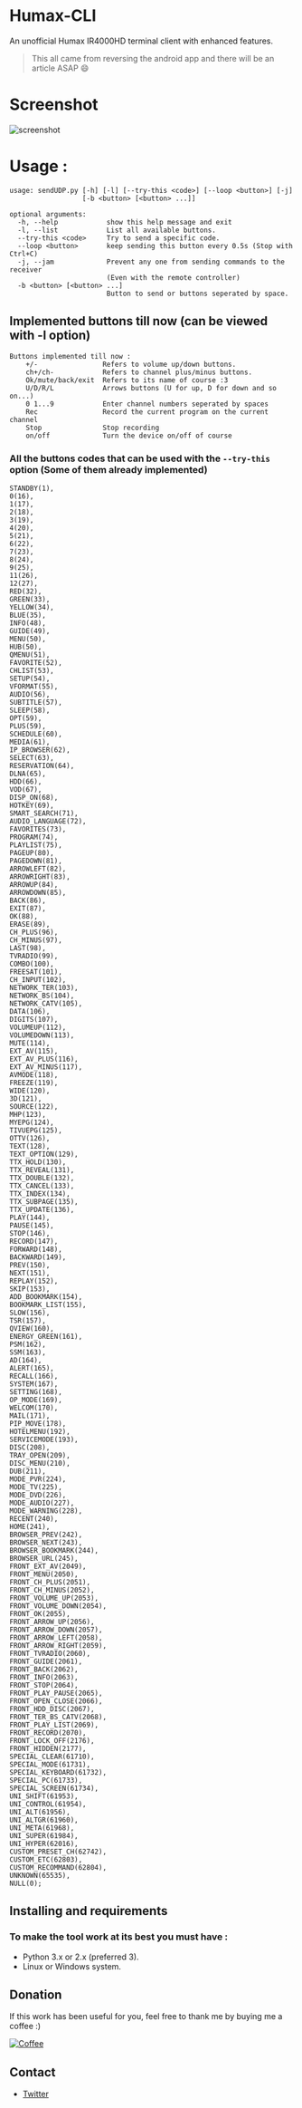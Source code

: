 # Humax-CLI
An unofficial Humax IR4000HD terminal client with enhanced features.
> This all came from reversing the android app and there will be an article ASAP :smile:

# Screenshot
![screenshot](https://github.com/D4Vinci/Humax-CLI/blob/master/screenshots/1.png)

# Usage :
```
usage: sendUDP.py [-h] [-l] [--try-this <code>] [--loop <button>] [-j]
                  [-b <button> [<button> ...]]

optional arguments:
  -h, --help            show this help message and exit
  -l, --list            List all available buttons.
  --try-this <code>     Try to send a specific code.
  --loop <button>       keep sending this button every 0.5s (Stop with Ctrl+C)
  -j, --jam             Prevent any one from sending commands to the receiver
                        (Even with the remote controller)
  -b <button> [<button> ...]
                        Button to send or buttons seperated by space.
```

## Implemented buttons till now (can be viewed with -l option)
```
Buttons implemented till now :
	+/-                Refers to volume up/down buttons.
	ch+/ch-            Refers to channel plus/minus buttons.
	Ok/mute/back/exit  Refers to its name of course :3
	U/D/R/L            Arrows buttons (U for up, D for down and so on...)
	0 1...9            Enter channel numbers seperated by spaces
	Rec                Record the current program on the current channel
	Stop               Stop recording
	on/off             Turn the device on/off of course

```
### All the buttons codes that can be used with the `--try-this` option (Some of them already implemented)
```
STANDBY(1),
0(16),
1(17),
2(18),
3(19),
4(20),
5(21),
6(22),
7(23),
8(24),
9(25),
11(26),
12(27),
RED(32),
GREEN(33),
YELLOW(34),
BLUE(35),
INFO(48),
GUIDE(49),
MENU(50),
HUB(50),
QMENU(51),
FAVORITE(52),
CHLIST(53),
SETUP(54),
VFORMAT(55),
AUDIO(56),
SUBTITLE(57),
SLEEP(58),
OPT(59),
PLUS(59),
SCHEDULE(60),
MEDIA(61),
IP_BROWSER(62),
SELECT(63),
RESERVATION(64),
DLNA(65),
HDD(66),
VOD(67),
DISP_ON(68),
HOTKEY(69),
SMART_SEARCH(71),
AUDIO_LANGUAGE(72),
FAVORITES(73),
PROGRAM(74),
PLAYLIST(75),
PAGEUP(80),
PAGEDOWN(81),
ARROWLEFT(82),
ARROWRIGHT(83),
ARROWUP(84),
ARROWDOWN(85),
BACK(86),
EXIT(87),
OK(88),
ERASE(89),
CH_PLUS(96),
CH_MINUS(97),
LAST(98),
TVRADIO(99),
COMBO(100),
FREESAT(101),
CH_INPUT(102),
NETWORK_TER(103),
NETWORK_BS(104),
NETWORK_CATV(105),
DATA(106),
DIGITS(107),
VOLUMEUP(112),
VOLUMEDOWN(113),
MUTE(114),
EXT_AV(115),
EXT_AV_PLUS(116),
EXT_AV_MINUS(117),
AVMODE(118),
FREEZE(119),
WIDE(120),
3D(121),
SOURCE(122),
MHP(123),
MYEPG(124),
TIVUEPG(125),
OTTV(126),
TEXT(128),
TEXT_OPTION(129),
TTX_HOLD(130),
TTX_REVEAL(131),
TTX_DOUBLE(132),
TTX_CANCEL(133),
TTX_INDEX(134),
TTX_SUBPAGE(135),
TTX_UPDATE(136),
PLAY(144),
PAUSE(145),
STOP(146),
RECORD(147),
FORWARD(148),
BACKWARD(149),
PREV(150),
NEXT(151),
REPLAY(152),
SKIP(153),
ADD_BOOKMARK(154),
BOOKMARK_LIST(155),
SLOW(156),
TSR(157),
QVIEW(160),
ENERGY_GREEN(161),
PSM(162),
SSM(163),
AD(164),
ALERT(165),
RECALL(166),
SYSTEM(167),
SETTING(168),
OP_MODE(169),
WELCOM(170),
MAIL(171),
PIP_MOVE(178),
HOTELMENU(192),
SERVICEMODE(193),
DISC(208),
TRAY_OPEN(209),
DISC_MENU(210),
DUB(211),
MODE_PVR(224),
MODE_TV(225),
MODE_DVD(226),
MODE_AUDIO(227),
MODE_WARNING(228),
RECENT(240),
HOME(241),
BROWSER_PREV(242),
BROWSER_NEXT(243),
BROWSER_BOOKMARK(244),
BROWSER_URL(245),
FRONT_EXT_AV(2049),
FRONT_MENU(2050),
FRONT_CH_PLUS(2051),
FRONT_CH_MINUS(2052),
FRONT_VOLUME_UP(2053),
FRONT_VOLUME_DOWN(2054),
FRONT_OK(2055),
FRONT_ARROW_UP(2056),
FRONT_ARROW_DOWN(2057),
FRONT_ARROW_LEFT(2058),
FRONT_ARROW_RIGHT(2059),
FRONT_TVRADIO(2060),
FRONT_GUIDE(2061),
FRONT_BACK(2062),
FRONT_INFO(2063),
FRONT_STOP(2064),
FRONT_PLAY_PAUSE(2065),
FRONT_OPEN_CLOSE(2066),
FRONT_HDD_DISC(2067),
FRONT_TER_BS_CATV(2068),
FRONT_PLAY_LIST(2069),
FRONT_RECORD(2070),
FRONT_LOCK_OFF(2176),
FRONT_HIDDEN(2177),
SPECIAL_CLEAR(61710),
SPECIAL_MODE(61731),
SPECIAL_KEYBOARD(61732),
SPECIAL_PC(61733),
SPECIAL_SCREEN(61734),
UNI_SHIFT(61953),
UNI_CONTROL(61954),
UNI_ALT(61956),
UNI_ALTGR(61960),
UNI_META(61968),
UNI_SUPER(61984),
UNI_HYPER(62016),
CUSTOM_PRESET_CH(62742),
CUSTOM_ETC(62803),
CUSTOM_RECOMMAND(62804),
UNKNOWN(65535),
NULL(0);
```
## Installing and requirements
### To make the tool work at its best you must have :
- Python 3.x or 2.x (preferred 3).
- Linux or Windows system.

## Donation
If this work has been useful for you, feel free to thank me by buying me a coffee :)

[![Coffee](https://www.buymeacoffee.com/assets/img/custom_images/orange_img.png)](https://buymeacoffee.com/d4vinci)

## Contact
- [Twitter](https://twitter.com/D4Vinci1)
